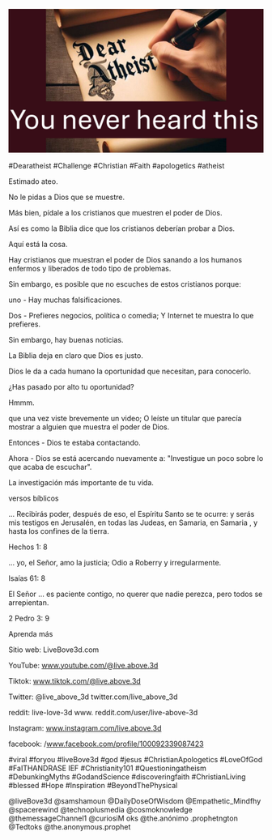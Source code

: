 ![Video cover image](../cover.jpg "cover photo")

#Dearatheist #Challenge #Christian #Faith #apologetics #atheist

Estimado ateo.

No le pidas a Dios que se muestre.

Más bien, pídale a los cristianos que muestren el poder de Dios.

Así es como la Biblia dice que los cristianos deberían probar a Dios.

Aquí está la cosa.

Hay cristianos que muestran el poder de Dios sanando a los humanos enfermos y liberados de todo tipo de problemas.

Sin embargo, es posible que no escuches de estos cristianos porque:

uno - Hay muchas falsificaciones.

Dos - Prefieres negocios, política o comedia; Y Internet te muestra lo que prefieres.

Sin embargo, hay buenas noticias.

La Biblia deja en claro que Dios es justo.

Dios le da a cada humano la oportunidad que necesitan, para conocerlo.

¿Has pasado por alto tu oportunidad?

Hmmm.

que una vez viste brevemente un video; O leíste un titular que parecía mostrar a alguien que muestra el poder de Dios.

Entonces - Dios te estaba contactando.

Ahora - Dios se está acercando nuevamente a: "Investigue un poco sobre lo que acaba de escuchar".

La investigación más importante de tu vida.

versos bíblicos

... Recibirás poder, después de eso, el Espíritu Santo se te ocurre: y serás mis testigos en Jerusalén, en todas las Judeas, en Samaria, en Samaria , y hasta los confines de la tierra.

Hechos 1: 8

... yo, el Señor, amo la justicia; Odio a Roberry y irregularmente.

Isaías 61: 8

El Señor ... es paciente contigo, no querer que nadie perezca, pero todos se arrepientan.

2 Pedro 3: 9

Aprenda más

Sitio web: LiveBove3d.com

YouTube: www.youtube.com/@live.above.3d

Tiktok: www.tiktok.com/@live.above.3d

Twitter: @live_above_3d twitter.com/live_above_3d

reddit: live-love-3d www. reddit.com/user/live-above-3d

Instagram: www.instagram.com/live.above.3d

facebook: /www.facebook.com/profile/100092339087423 

#viral #foryou #liveBove3d #god #jesus #ChristianApologetics #LoveOfGod #FaITHANDRASE IEF #Christianity101 #Questioningatheism #DebunkingMyths #GodandScience #discoveringfaith #ChristianLiving #blessed #Hope #Inspiration #BeyondThePhysical

@liveBove3d @samshamoun @DailyDoseOfWisdom @Empathetic_Mindfhy @spacerewind @technoplusmedia @cosmoknowledge @themessageChannel1 @curiosiM oks @the.anónimo .prophetngton @Tedtoks @the.anonymous.prophet